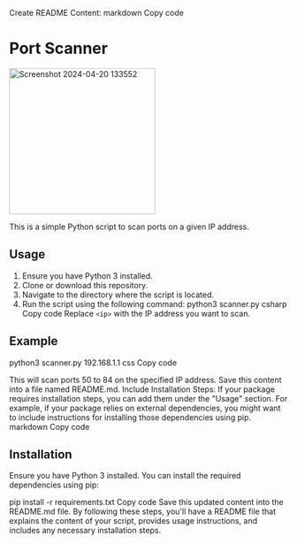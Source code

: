 Create README Content:
markdown
Copy code
# Port Scanner
<img width="264" alt="Screenshot 2024-04-20 133552" src="https://github.com/sandeepmishraofficial/Python-project/assets/124594732/6c6443fc-4780-48e1-ab9b-dbcd80225efd">

This is a simple Python script to scan ports on a given IP address.

## Usage
1. Ensure you have Python 3 installed.
2. Clone or download this repository.
3. Navigate to the directory where the script is located.
4. Run the script using the following command:
python3 scanner.py <ip>
csharp
Copy code
Replace `<ip>` with the IP address you want to scan.

## Example
python3 scanner.py 192.168.1.1
css
Copy code

This will scan ports 50 to 84 on the specified IP address.
Save this content into a file named README.md.
Include Installation Steps: If your package requires installation steps, you can add them under the "Usage" section. For example, if your package relies on external dependencies, you might want to include instructions for installing those dependencies using pip.
markdown
Copy code
## Installation

Ensure you have Python 3 installed. You can install the required dependencies using pip:

pip install -r requirements.txt
Copy code
Save this updated content into the README.md file.
By following these steps, you'll have a README file that explains the content of your script, provides usage instructions, and includes any necessary installation steps.



